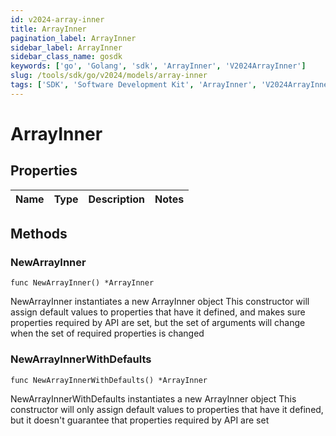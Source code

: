 ```yaml
---
id: v2024-array-inner
title: ArrayInner
pagination_label: ArrayInner
sidebar_label: ArrayInner
sidebar_class_name: gosdk
keywords: ['go', 'Golang', 'sdk', 'ArrayInner', 'V2024ArrayInner']
slug: /tools/sdk/go/v2024/models/array-inner
tags: ['SDK', 'Software Development Kit', 'ArrayInner', 'V2024ArrayInner']
---
```


# ArrayInner

## Properties

| Name | Type | Description | Notes |
| ---- | ---- | ----------- | ----- |

## Methods

### NewArrayInner

`func NewArrayInner() *ArrayInner`

NewArrayInner instantiates a new ArrayInner object This constructor will assign default values to properties that have it defined, and makes sure properties required by API are set, but the set of arguments will change when the set of required properties is changed

### NewArrayInnerWithDefaults

`func NewArrayInnerWithDefaults() *ArrayInner`

NewArrayInnerWithDefaults instantiates a new ArrayInner object This constructor will only assign default values to properties that have it defined, but it doesn't guarantee that properties required by API are set
